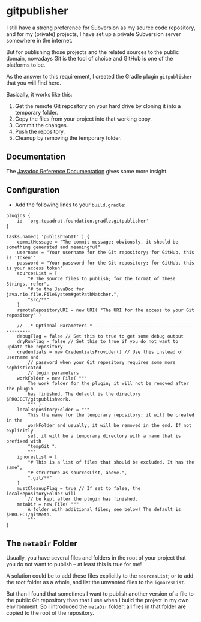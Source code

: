 # gitpublisher

I still have a strong preference for Subversion as my source code repository, and for my (private) projects, I have set up a private Subversion server somewhere in the internet.

But for publishing those projects and the related sources to the public domain, nowadays Git is the tool of choice and GitHub is one of the platforms to be.

As the answer to this requirement, I created the Gradle plugin `gitpublisher` that you will find here.

Basically, it works like this:

 1. Get the remote Git repository on your hard drive by cloning it into a temporary folder.
 2. Copy the files from your project into that working copy.
 3. Commit the changes.
 4. Push the repository.
 5. Cleanup by removing the temporary folder.

## Documentation
The [Javadoc Reference Documentation](https://htmlpreview.github.io/?https://github.com/tquadrat/gitpublisher/blob/master/javadoc/index.html) gives some more insight.

## Configuration

 - Add the following lines to your `build.gradle`:
```
plugins {
    id  'org.tquadrat.foundation.gradle.gitpublisher'
}

tasks.named( 'publishToGIT' ) {
    commitMessage = "The commit message; obviously, it should be something generated and meaningful"
    username = "Your username for the Git repository; for GitHub, this is 'Token'"
    password = "Your password for the Git repository; for GitHub, this is your access token"
    sourcesList = [
        "# The source files to publish; for the format of these Strings, refer",
        "# to the JavaDoc for java.nio.file.FileSystem#getPathMatcher.",
        "src/**"
    ]
    remoteRepositoryURI = new URI( "The URI for the access to your Git repository" )
    
    //---* Optional Parameters *-----------------------------------------------
    debugFlag = false // Set this to true to get some debug output
    dryRunFlag = false // Set this to true if you do not want to update the repository
    credentials = new CredentialsProvider() // Use this instead of username and
        // password when your Git repository requires some more sophisticated 
        // login parameters
    workFolder = new File( """
        The work folder for the plugin; it will not be removed after the plugin 
        has finished. The default is the directory $PROJECT/gitpublishwork.
        """ )
    localRepositoryFolder = """
        This the name for the temporary repository; it will be created in the
        workFolder and usually, it will be removed in the end. If not explicitly
        set, it will be a temporary directory with a name that is prefixed with
        "tempGit_". 
        """
    ignoresList = [
        "# This is a list of files that should be excluded. It has the same",
        "# structure as sourcesList, above.",
        ".git/**"
    ]
    mustCleanupFlag = true // If set to false, the localRepositoryFolder will
        // be kept after the plugin has finished.
    metaDir = new File( """
        A folder with additional files; see below! The default is $PROJECT/gitMeta.
        """    
} 
```

## The `metaDir` Folder

Usually, you have several files and folders in the root of your project that you do not want to publish – at least this is true for me!

A solution could be to add these files explicitly to the `sourcesList`; or to add the root folder as a whole, and list the unwanted files to the `ignoresList`.

But than I found that sometimes I want to publish another version of a file to the public Git repository than that I use when I build the project in my own environment. So I introduced the `metaDir` folder: all files in that folder are copied to the root of the repository.